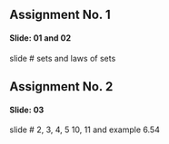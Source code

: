 
## Assignment No. 1

#### Slide: 01 and 02
slide # sets and laws of sets


## Assignment No. 2

#### Slide: 03
slide # 2, 3, 4, 5 10, 11 and example 6.54